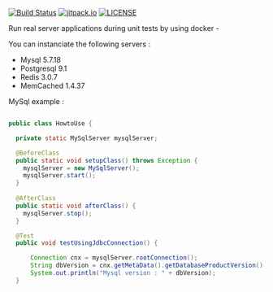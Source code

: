 

[![Build Status](https://travis-ci.org/jrialland/dockerized-tests.svg?branch=master)](https://travis-ci.org/jrialland/dockerized-tests)
[![jitpack.io](https://jitpack.io/v/jrialland/dockerized-tests.svg)](https://jitpack.io/#jrialland/dockerized-tests)
[![LICENSE](http://www.wtfpl.net/wp-content/uploads/2012/12/wtfpl-badge-2.png)](http://www.wtfpl.net)

Run real server applications during unit tests by using docker -

You can instanciate the following servers :

* Mysql 5.7.18
* Postgresql 9.1
* Redis 3.0.7
* MemCached 1.4.37

MySql example : 

```java

public class HowtoUse {

  private static MySqlServer mysqlServer;

  @BeforeClass
  public static void setupClass() throws Exception {
    mysqlServer = new MySqlServer();
    mysqlServer.start();
  }
  
  @AfterClass
  public static void afterClass() {
    mysqlServer.stop();
  }

  @Test
  public void testUsingJdbcConnection() {

      Connection cnx = mysqlServer.rootConnection();
      String dbVersion = cnx.getMetaData().getDatabaseProductVersion();
      System.out.println("Mysql version : " + dbVersion);
  }

```

